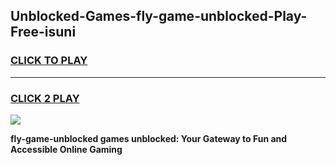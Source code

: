 
## Unblocked-Games-fly-game-unblocked-Play-Free-isuni
<h3>
<a href="https://premium76.site?title=fly-game-unblocked&ref=17A">CLICK TO PLAY</a></h3>
<hr>

<h3>
<a href="https://premium76.site?title=fly-game-unblocked&ref=17A">CLICK 2 PLAY</a>
  
</h3>

<a href="https://premium76.site?title=fly-game-unblocked&ref=17A"><img src="https://clearcache.store/games.png"></a>


**fly-game-unblocked games unblocked: Your Gateway to Fun and Accessible Online Gaming**
